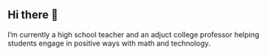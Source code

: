 ## Hi there 👋

I’m currently a high school teacher and an adjuct college professor helping students engage in positive ways with math and technology.



<!--
**GuzTeach/GuzTeach** is a ✨ _special_ ✨ repository because its `README.md` (this file) appears on your GitHub profile.


-
-->
